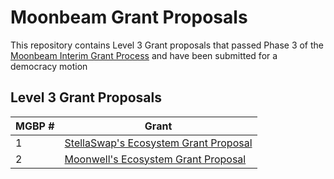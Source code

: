 # Moonbeam Grant Proposals

This repository contains Level 3 Grant proposals that passed Phase 3 of the [Moonbeam Interim Grant Process](https://moonbeam.polkassembly.network/post/131) and have been submitted for a democracy motion

## Level 3 Grant Proposals

| MGBP # | Grant                                                      |
|---     |---                                                         |
|  1     | [StellaSwap's Ecosystem Grant Proposal](level-3/MBGP1.md)  | 
|  2     | [Moonwell's Ecosystem Grant Proposal](level-3/MBGP2.md)    | 